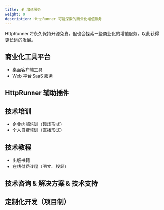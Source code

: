 ```yaml
---
title: 💰 增值服务
weight: 9
description: HttpRunner 可能探索的商业化增值服务
---
```


HttpRunner 将永久保持开源免费，但也会探索一些商业化的增值服务，以此获得更长远的发展。

## 商业化工具平台

- 桌面客户端工具
- Web 平台 SaaS 服务

## HttpRunner 辅助插件

## 技术培训

- 企业内部培训（现场形式）
- 个人自费培训（直播形式）

## 技术教程

- 出版书籍
- 在线付费课程（图文、视频）

## 技术咨询 & 解决方案 & 技术支持


## 定制化开发（项目制）
